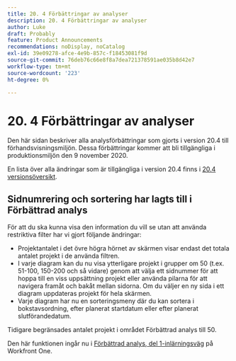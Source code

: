 ```yaml
---
title: 20. 4 Förbättringar av analyser
description: 20. 4 Förbättringar av analyser
author: Luke
draft: Probably
feature: Product Announcements
recommendations: noDisplay, noCatalog
exl-id: 39e09278-afce-4e9b-857c-f18453081f9d
source-git-commit: 76deb76c66e8f8a7dea721378591ae035b8d42e7
workflow-type: tm+mt
source-wordcount: '223'
ht-degree: 0%

---
```


# 20. 4 Förbättringar av analyser

Den här sidan beskriver alla analysförbättringar som gjorts i version 20.4 till förhandsvisningsmiljön. Dessa förbättringar kommer att bli tillgängliga i produktionsmiljön den 9 november 2020.

En lista över alla ändringar som är tillgängliga i version 20.4 finns i [20.4 versionsöversikt](../../../product-announcements/product-releases/20.4-release-activity/20-4-release-overview.md).

## Sidnumrering och sortering har lagts till i Förbättrad analys

För att du ska kunna visa den information du vill se utan att använda restriktiva filter har vi gjort följande ändringar:

* Projektantalet i det övre högra hörnet av skärmen visar endast det totala antalet projekt i de använda filtren.
* I varje diagram kan du nu visa ytterligare projekt i grupper om 50 (t.ex. 51-100, 150-200 och så vidare) genom att välja ett sidnummer för att hoppa till en viss uppsättning projekt eller använda pilarna för att navigera framåt och bakåt mellan sidorna. Om du väljer en ny sida i ett diagram uppdateras projekt för hela skärmen.
* Varje diagram har nu en sorteringsmeny där du kan sortera i bokstavsordning, efter planerat startdatum eller efter planerat slutförandedatum.

Tidigare begränsades antalet projekt i området Förbättrad analys till 50.

Den här funktionen ingår nu i [Förbättrad analys, del 1-inlärningsväg](https://one.workfront.com/s/learningpath2/enhanced-analytics-part-1-overview-20Y0z000000bmgOEAQ) på Workfront One.
